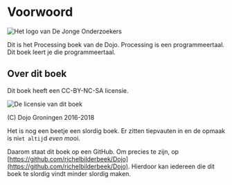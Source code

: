 # Voorwoord

![Het logo van De Jonge Onderzoekers](DjogLogo.png)

Dit is het Processing boek van de Dojo. 
Processing is een programmeertaal. 
Dit boek leert je die programmeertaal.

## Over dit boek

Dit boek heeft een CC-BY-NC-SA licensie.

![De licensie van dit boek](CC-BY-NC-SA.png)

(C) Dojo Groningen 2016-2018

Het is nog een beetje een slordig boek.
Er zitten tiepvauten in en de opmaak is ni`et altij`d *even mo*oi.

Daarom staat dit boek op een GitHub.
Om precies te zijn, op [https://github.com/richelbilderbeek/Dojo](https://github.com/richelbilderbeek/Dojo).
Hierdoor kan iedereen die dit boek te slordig vindt
minder slordig maken.
